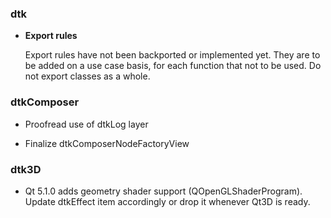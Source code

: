 ### dtk

* **Export rules**

  Export rules have not been backported or implemented yet. They are
  to be added on a use case basis, for each function that not to be
  used. Do not export classes as a whole.

### dtkComposer

* Proofread use of dtkLog layer

* Finalize dtkComposerNodeFactoryView

### dtk3D

* Qt 5.1.0 adds geometry shader support (QOpenGLShaderProgram). Update
  dtkEffect item accordingly or drop it whenever Qt3D is ready.

